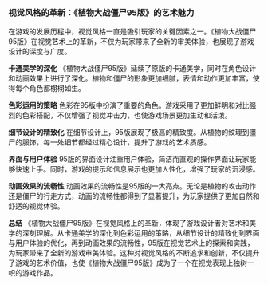### 视觉风格的革新：《植物大战僵尸95版》的艺术魅力

在游戏的发展历程中，视觉风格一直是吸引玩家的关键因素之一。《植物大战僵尸95版》在视觉艺术上的革新，不仅为玩家带来了全新的审美体验，也展现了游戏设计的深度与广度。

**卡通美学的深化**
《植物大战僵尸95版》延续了原版的卡通美学，同时在角色设计和动画效果上进行了深化。植物和僵尸的形象更加细腻，表情和动作更加丰富，使得每个角色都栩栩如生。

**色彩运用的策略**
色彩在95版中扮演了重要的角色。游戏采用了更加鲜明和对比强烈的色彩搭配，不仅增强了视觉冲击力，也使游戏场景更加生动和活泼。

**细节设计的精致化**
在细节设计上，95版展现了极高的精致度。从植物的纹理到僵尸的服饰，每一处细节都经过精心设计，提升了游戏的艺术质感。

**界面与用户体验**
95版的界面设计注重用户体验，简洁而直观的操作界面让玩家能够快速上手。同时，游戏的提示和信息展示也更加人性化，增强了玩家的沉浸感。

**动画效果的流畅性**
动画效果的流畅性是95版的一大亮点。无论是植物的攻击动作还是僵尸的行走方式，动画的流畅性都得到了显著提升，为玩家提供了更加自然和舒适的视觉体验。

**总结**
《植物大战僵尸95版》在视觉风格上的革新，体现了游戏设计者对艺术和美学的深刻理解。从卡通美学的深化到色彩运用的策略，从细节设计的精致化到界面与用户体验的优化，再到动画效果的流畅性，95版在视觉艺术上的探索和实践，为玩家带来了全新的游戏审美体验。这种对视觉风格的不断追求和创新，不仅提升了游戏的艺术价值，也使《植物大战僵尸95版》成为了一个在视觉表现上独树一帜的游戏作品。